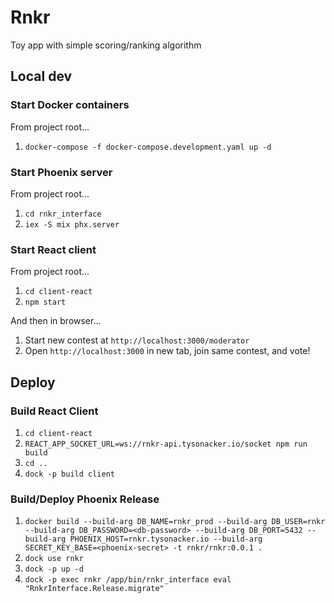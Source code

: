 # Rnkr

Toy app with simple scoring/ranking algorithm

## Local dev

### Start Docker containers

From project root...

1. `docker-compose -f docker-compose.development.yaml up -d`

### Start Phoenix server

From project root...

1. `cd rnkr_interface`
2. `iex -S mix phx.server`

### Start React client

From project root...

1. `cd client-react`
2. `npm start`

And then in browser...

1. Start new contest at `http://localhost:3000/moderator`
2. Open `http://localhost:3000` in new tab, join same contest, and vote!

## Deploy

### Build React Client

1. `cd client-react`
2. `REACT_APP_SOCKET_URL=ws://rnkr-api.tysonacker.io/socket npm run build`
3. `cd ..`
4. `dock -p build client`

### Build/Deploy Phoenix Release

1. `docker build --build-arg DB_NAME=rnkr_prod --build-arg DB_USER=rnkr --build-arg DB_PASSWORD=<db-password> --build-arg DB_PORT=5432 --build-arg PHOENIX_HOST=rnkr.tysonacker.io --build-arg SECRET_KEY_BASE=<phoenix-secret> -t rnkr/rnkr:0.0.1 .`
2. `dock use rnkr`
3. `dock -p up -d`
4. `dock -p exec rnkr /app/bin/rnkr_interface eval "RnkrInterface.Release.migrate"`
